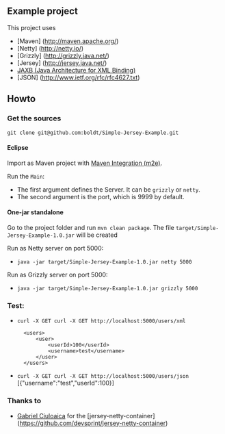 ## Example project

This project uses

* [Maven] (http://maven.apache.org/)
* [Netty] (http://netty.io/)
* [Grizzly] (http://grizzly.java.net/)
* [Jersey] (http://jersey.java.net/)
* [JAXB (Java Architecture for XML Binding)](http://www.oracle.com/technetwork/articles/javase/index-140168.html)
* [JSON] (http://www.ietf.org/rfc/rfc4627.txt)

## Howto

### Get the sources

`git clone git@github.com:boldt/Simple-Jersey-Example.git`

#### Eclipse

Import as Maven project with [Maven Integration (m2e)](http://eclipse.org/m2e/).


Run the `Main`:

* The first argument defines the Server. It can be `grizzly` or `netty`.
* The second argument is the port, which is 9999 by default.

#### One-jar standalone

Go to the project folder and run `mvn clean package`.
The file `target/Simple-Jersey-Example-1.0.jar` will be created

Run as Netty server on port 5000:

* `java -jar target/Simple-Jersey-Example-1.0.jar netty 5000`

Run as Grizzly server on port 5000:

* `java -jar target/Simple-Jersey-Example-1.0.jar grizzly 5000`

### Test:

* `curl -X GET curl -X GET http://localhost:5000/users/xml`
  	<?xml version="1.0" encoding="UTF-8" standalone="yes"?>
	    <users>
	        <user>
	            <userId>100</userId>
	            <username>test</username>
	        </user>
	    </users>

* `curl -X GET curl -X GET http://localhost:5000/users/json`
  	[{"username":"test","userId":100}]

### Thanks to

* [Gabriel Ciuloaica](https://github.com/devsprint) for the [jersey-netty-container] (https://github.com/devsprint/jersey-netty-container)
